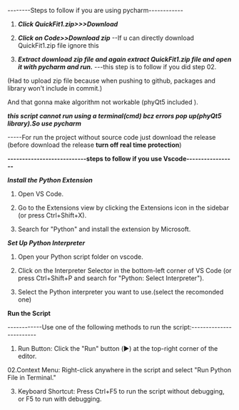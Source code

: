 --------Steps to follow if you are using pycharm------------

01. ***Click QuickFit1.zip>>>Download***

02. ***Click on Code>>Download zip***  --If u can directly download QuickFit1.zip file ignore this

03. ***Extract download zip file and again extract QuickFit1.zip file and  open it with pycharm and run.*** ---this step is to  follow if you did step 02.

(Had to upload zip file because when  pushing to github,  packages and library won't include in commit.) 

And that gonna make algorithm not workable (phyQt5 included ).

***this script cannot run using a terminal(cmd) bcz errors pop up(phyQt5 library).So use pycharm*** 

-----For run the project without source code just download the release (before download the release **turn off real time protection**)

**---------------------------steps to follow if you use Vscode-----------------**

 ***Install the Python Extension***
01. Open VS Code.

02. Go to the Extensions view by clicking the Extensions icon in the sidebar (or press Ctrl+Shift+X).

03. Search for "Python" and install the extension by Microsoft.

 ***Set Up Python Interpreter***
 01. Open your Python script folder on vscode.
 
02. Click on the Interpreter Selector in the bottom-left corner of VS Code (or press Ctrl+Shift+P and search for "Python: Select Interpreter").

03. Select the Python interpreter you want to use.(select the recomonded one)

 **Run the Script**
 
------------Use one of the following methods to run the script:------------------------

01. Run Button: Click the "Run" button (▶️) at the top-right corner of the editor.
   
 02.Context Menu: Right-click anywhere in the script and select "Run Python File in Terminal."

03. Keyboard Shortcut: Press Ctrl+F5 to run the script without debugging, or F5 to run with debugging.
